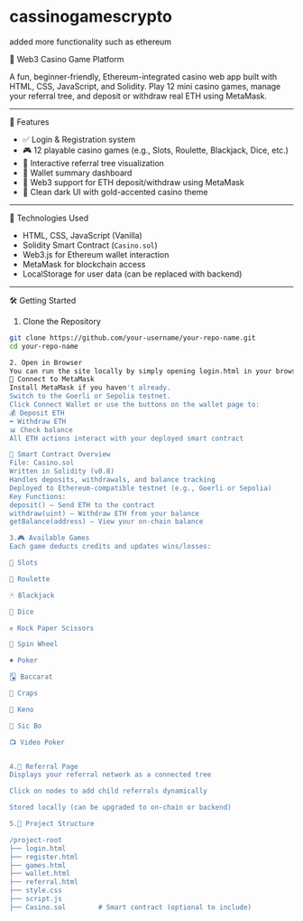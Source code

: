 # cassinogamescrypto
added more functionality such as ethereum


 🎰 Web3 Casino Game Platform

A fun, beginner-friendly, Ethereum-integrated casino web app built with HTML, CSS, JavaScript, and Solidity. Play 12 mini casino games, manage your referral tree, and deposit or withdraw real ETH using MetaMask.

---

 🚀 Features

- ✅ Login & Registration system
- 🎮 12 playable casino games (e.g., Slots, Roulette, Blackjack, Dice, etc.)
- 🌳 Interactive referral tree visualization
- 💼 Wallet summary dashboard
- 💸 Web3 support for ETH deposit/withdraw using MetaMask
- 🎨 Clean dark UI with gold-accented casino theme

---

🧠 Technologies Used

- HTML, CSS, JavaScript (Vanilla)
- Solidity Smart Contract (`Casino.sol`)
- Web3.js for Ethereum wallet interaction
- MetaMask for blockchain access
- LocalStorage for user data (can be replaced with backend)

---

 🛠️ Getting Started

 1. Clone the Repository
```bash
git clone https://github.com/your-username/your-repo-name.git
cd your-repo-name

2. Open in Browser
You can run the site locally by simply opening login.html in your browser (or use Live Server in VS Code).
🔐 Connect to MetaMask
Install MetaMask if you haven't already.
Switch to the Goerli or Sepolia testnet.
Click Connect Wallet or use the buttons on the wallet page to:
💰 Deposit ETH
⬅️ Withdraw ETH
📊 Check balance
All ETH actions interact with your deployed smart contract

📄 Smart Contract Overview
File: Casino.sol
Written in Solidity (v0.8)
Handles deposits, withdrawals, and balance tracking
Deployed to Ethereum-compatible testnet (e.g., Goerli or Sepolia)
Key Functions:
deposit() — Send ETH to the contract
withdraw(uint) — Withdraw ETH from your balance
getBalance(address) — View your on-chain balance

3.🎮 Available Games
Each game deducts credits and updates wins/losses:

🎰 Slots

🎯 Roulette

🃏 Blackjack

🎲 Dice

✊ Rock Paper Scissors

🎡 Spin Wheel

♠️ Poker

🂡 Baccarat

🎲 Craps

🔢 Keno

🧊 Sic Bo

📺 Video Poker


4.🌳 Referral Page
Displays your referral network as a connected tree

Click on nodes to add child referrals dynamically

Stored locally (can be upgraded to on-chain or backend)

5.📂 Project Structure

/project-root
├── login.html
├── register.html
├── games.html
├── wallet.html
├── referral.html
├── style.css
├── script.js
├── Casino.sol        # Smart contract (optional to include)


